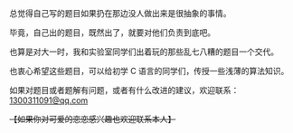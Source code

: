 总觉得自己写的题目如果扔在那边没人做出来是很抽象的事情。



毕竟，自己出的题目，既然出了，就要对他们负责到底吧。



也算是对大一时，我和实验室同学们出着玩的那些乱七八糟的题目一个交代。



也衷心希望这些题目，可以给初学 C 语言的同学们，传授一些浅薄的算法知识。



如果对题目或者题解有问题，或者有什么改进的建议，欢迎联系：1300311091@qq.com



~~【如果你对可爱的恋恋感兴趣也欢迎联系本人】~~